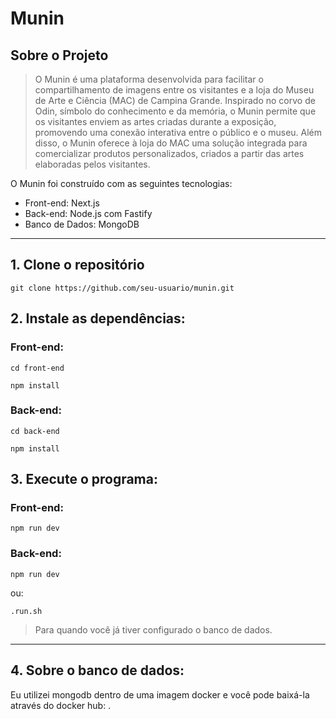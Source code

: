 # Munin

## Sobre o Projeto

> O Munin é uma plataforma desenvolvida para facilitar o compartilhamento de imagens entre os visitantes e a loja do Museu de Arte e Ciência (MAC) de Campina Grande. Inspirado no corvo de Odin, símbolo do conhecimento e da memória, o Munin permite que os visitantes enviem as artes criadas durante a exposição, promovendo uma conexão interativa entre o público e o museu. Além disso, o Munin oferece à loja do MAC uma solução integrada para comercializar produtos personalizados, criados a partir das artes elaboradas pelos visitantes.

O Munin foi construído com as seguintes tecnologias:
- Front-end: Next.js
- Back-end: Node.js com Fastify
- Banco de Dados: MongoDB

---

## 1. Clone o repositório
```
git clone https://github.com/seu-usuario/munin.git
```

## 2. Instale as dependências:

### Front-end:
```
cd front-end
```

```
npm install
```

### Back-end:
```
cd back-end
```

```
npm install
```

## 3. Execute o programa:

### Front-end:
```
npm run dev
```

### Back-end:
```
npm run dev
```

ou:

```
.run.sh
```

> Para quando você já tiver configurado o banco de dados.

--- 

## 4. Sobre o banco de dados:
Eu utilizei mongodb dentro de uma imagem docker e você pode baixá-la através do docker hub: .

